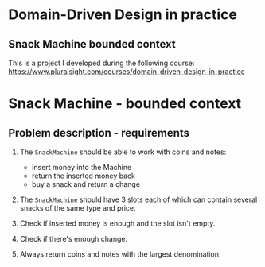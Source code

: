 # Domain-Driven Design in practice
## Snack Machine bounded context

This is a project I developed during the following course: 
https://www.pluralsight.com/courses/domain-driven-design-in-practice

# Snack Machine - bounded context
## Problem description - requirements

1. The <code>SnackMachine</code> should be able to work with coins and notes:
   - insert money into the Machine
   - return the inserted money back
   - buy a snack and return a change

2. The <code>SnackMachine</code> should have 3 slots each of which can contain several snacks of the same type and price.
3. Check if inserted money is enough and the slot isn't empty.
4. Check if there's enough change.
5. Always return coins and notes with the largest denomination.
